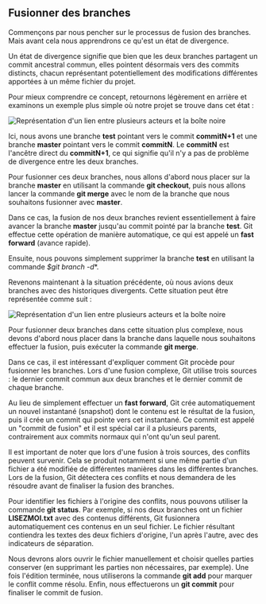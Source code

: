 ## Fusionner des branches

Commençons par nous pencher sur le processus de fusion des branches. Mais avant cela nous apprendrons ce qu'est un état de divergence.

Un état de divergence signifie que bien que les deux branches partagent un commit ancestral commun, elles pointent désormais vers des commits distincts, chacun représentant potentiellement des modifications différentes apportées à un même fichier du projet.

Pour mieux comprendre ce concept, retournons légèrement en arrière et examinons un exemple plus simple où notre projet se trouve dans cet état :

![Représentation d'un lien entre plusieurs acteurs et la boîte noire](branche-6-image-à-remplacer)

Ici, nous avons une branche **test** pointant vers le commit **commitN+1** et une branche **master** pointant vers le commit **commitN**. Le **commitN** est l'ancêtre direct du **commitN+1**, ce qui signifie qu'il n'y a pas de problème de divergence entre les deux branches.

Pour fusionner ces deux branches, nous allons d'abord nous placer sur la branche **master** en utilisant la commande **git checkout**, puis nous allons lancer la commande **git merge** avec le nom de la branche que nous souhaitons fusionner avec **master**.

Dans ce cas, la fusion de nos deux branches revient essentiellement à faire avancer la branche **master** jusqu'au commit pointé par la branche **test**. Git effectue cette opération de manière automatique, ce qui est appelé un **fast forward** (avance rapide).

Ensuite, nous pouvons simplement supprimer la branche **test** en utilisant la commande *$git branch -d**.

Revenons maintenant à la situation précédente, où nous avions deux branches avec des historiques divergents. Cette situation peut être représentée comme suit :

![Représentation d'un lien entre plusieurs acteurs et la boîte noire](branche-7-image-à-remplacer)

Pour fusionner deux branches dans cette situation plus complexe, nous devons d'abord nous placer dans la branche dans laquelle nous souhaitons effectuer la fusion, puis exécuter la commande **git merge**.

Dans ce cas, il est intéressant d'expliquer comment Git procède pour fusionner les branches. Lors d'une fusion complexe, Git utilise trois sources : le dernier commit commun aux deux branches et le dernier commit de chaque branche.

Au lieu de simplement effectuer un **fast forward**, Git crée automatiquement un nouvel instantané (snapshot) dont le contenu est le résultat de la fusion, puis il crée un commit qui pointe vers cet instantané. Ce commit est appelé un "commit de fusion" et il est spécial car il a plusieurs parents, contrairement aux commits normaux qui n'ont qu'un seul parent.

Il est important de noter que lors d'une fusion à trois sources, des conflits peuvent survenir. Cela se produit notamment si une même partie d'un fichier a été modifiée de différentes manières dans les différentes branches. Lors de la fusion, Git détectera ces conflits et nous demandera de les résoudre avant de finaliser la fusion des branches.

Pour identifier les fichiers à l'origine des conflits, nous pouvons utiliser la commande **git status**. Par exemple, si nos deux branches ont un fichier **LISEZMOI.txt** avec des contenus différents, Git fusionnera automatiquement ces contenus en un seul fichier. Le fichier résultant contiendra les textes des deux fichiers d'origine, l'un après l'autre, avec des indicateurs de séparation.

Nous devrons alors ouvrir le fichier manuellement et choisir quelles parties conserver (en supprimant les parties non nécessaires, par exemple). Une fois l'édition terminée, nous utiliserons la commande **git add** pour marquer le conflit comme résolu. Enfin, nous effectuerons un **git commit** pour finaliser le commit de fusion.
